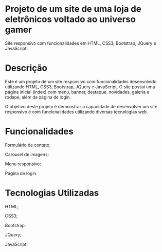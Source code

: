 # Projeto de um site de uma loja de eletrônicos voltado ao universo gamer

Site responsivo com funcionalidades em HTML, CSS3, Bootstrap, JQuery e JavaScript.

# Descrição

Este é um projeto de um site responsivo com funcionalidades desenvolvido utilizando HTML, CSS3, Bootstrap, JQuery e JavaScript. O site possui uma página inicial (index) com menu, banner, destaque, novidades, galeria e rodapé, além da página de login.

O objetivo deste projeto é demonstrar a capacidade de desenvolver um site responsivo e com funcionalidades utilizando diversas tecnologias web.

# Funcionalidades
Formulário de contato;

Carousel de imagens;

Menu responsivo;

Página de login.

# Tecnologias Utilizadas
HTML;

CSS3;

Bootstrap;

JQuery;

JavaScript.